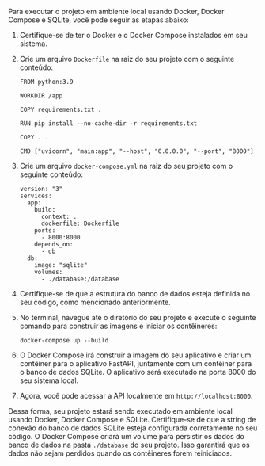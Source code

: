 Para executar o projeto em ambiente local usando Docker, Docker Compose e SQLite, você pode seguir as etapas abaixo:

1. Certifique-se de ter o Docker e o Docker Compose instalados em seu sistema.

2. Crie um arquivo `Dockerfile` na raiz do seu projeto com o seguinte conteúdo:
   ```
   FROM python:3.9

   WORKDIR /app

   COPY requirements.txt .

   RUN pip install --no-cache-dir -r requirements.txt

   COPY . .

   CMD ["uvicorn", "main:app", "--host", "0.0.0.0", "--port", "8000"]
   ```

3. Crie um arquivo `docker-compose.yml` na raiz do seu projeto com o seguinte conteúdo:
   ```
   version: "3"
   services:
     app:
       build:
         context: .
         dockerfile: Dockerfile
       ports:
         - 8000:8000
       depends_on:
         - db
     db:
       image: "sqlite"
       volumes:
         - ./database:/database
   ```

4. Certifique-se de que a estrutura do banco de dados esteja definida no seu código, como mencionado anteriormente.

5. No terminal, navegue até o diretório do seu projeto e execute o seguinte comando para construir as imagens e iniciar os contêineres:
   ```
   docker-compose up --build
   ```

6. O Docker Compose irá construir a imagem do seu aplicativo e criar um contêiner para o aplicativo FastAPI, juntamente com um contêiner para o banco de dados SQLite. O aplicativo será executado na porta 8000 do seu sistema local.

7. Agora, você pode acessar a API localmente em `http://localhost:8000`.

Dessa forma, seu projeto estará sendo executado em ambiente local usando Docker, Docker Compose e SQLite. Certifique-se de que a string de conexão do banco de dados SQLite esteja configurada corretamente no seu código. O Docker Compose criará um volume para persistir os dados do banco de dados na pasta `./database` do seu projeto. Isso garantirá que os dados não sejam perdidos quando os contêineres forem reiniciados.
